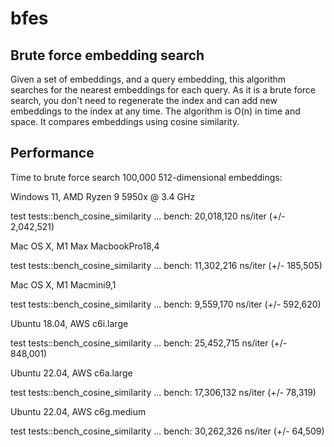 # bfes

## Brute force embedding search

Given a set of embeddings, and a query embedding, this algorithm searches for the
nearest embeddings for each query. As it is a brute force search, you don't
need to regenerate the index and can add new embeddings to the index at any
time. The algorithm is O(n) in time and space. It compares embeddings using
cosine similarity.

## Performance

Time to brute force search 100,000 512-dimensional embeddings:

Windows 11, AMD Ryzen 9 5950x @ 3.4 GHz

test tests::bench_cosine_similarity ... bench:  20,018,120 ns/iter (+/- 2,042,521)

Mac OS X, M1 Max MacbookPro18,4

test tests::bench_cosine_similarity ... bench:  11,302,216 ns/iter (+/- 185,505)

Mac OS X, M1 Macmini9,1

test tests::bench_cosine_similarity ... bench:  9,559,170 ns/iter (+/- 592,620)

Ubuntu 18.04, AWS c6i.large

test tests::bench_cosine_similarity ... bench:  25,452,715 ns/iter (+/- 848,001)

Ubuntu 22.04, AWS c6a.large

test tests::bench_cosine_similarity ... bench:  17,306,132 ns/iter (+/- 78,319)

Ubuntu 22.04, AWS c6g.medium

test tests::bench_cosine_similarity ... bench:  30,262,326 ns/iter (+/- 64,509)
